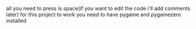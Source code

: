 all you need to press is space(if you want to edit the code i'll add comments later)
for this project to work you need to have pygame and pygamezero installed
